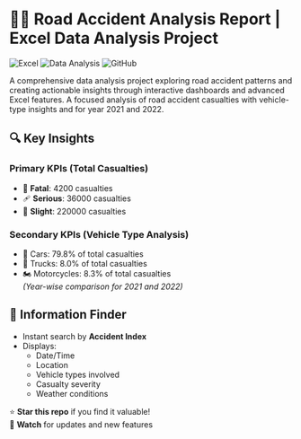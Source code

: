 # 🚗💥 Road Accident Analysis Report | Excel Data Analysis Project

![Excel](https://img.shields.io/badge/Microsoft_Excel-217346?style=for-the-badge&logo=microsoft-excel&logoColor=white) ![Data Analysis](https://img.shields.io/badge/Data_Analysis-FF6F61?style=for-the-badge) ![GitHub](https://img.shields.io/badge/GitHub-181717?style=for-the-badge&logo=github&logoColor=white)

A comprehensive data analysis project exploring road accident patterns and creating actionable insights through interactive dashboards and advanced Excel features. A focused analysis of road accident casualties with vehicle-type insights and for year 2021 and 2022.

## 🔍 Key Insights

### Primary KPIs (Total Casualties)
- 🚨 **Fatal**: 4200 casualties
- 🩹 **Serious**: 36000 casualties
- 💢 **Slight**: 220000 casualties  

### Secondary KPIs (Vehicle Type Analysis)
- 🚗 Cars:  79.8% of total casualties
- 🚚 Trucks:  8.0% of total casualties
- 🏍️ Motorcycles: 8.3% of total casualties  
*(Year-wise comparison for 2021 and 2022)*

## 🔎 Information Finder
- Instant search by **Accident Index**
- Displays:
  - Date/Time
  - Location
  - Vehicle types involved
  - Casualty severity
  - Weather conditions


⭐ **Star this repo** if you find it valuable!  
🔔 **Watch** for updates and new features
